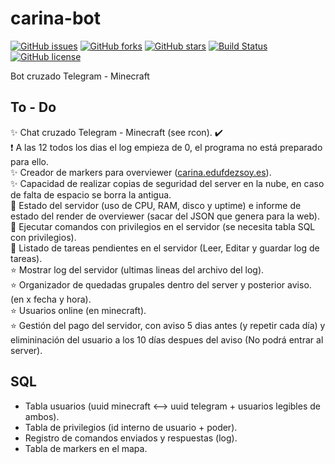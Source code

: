 # carina-bot
[![GitHub issues](https://img.shields.io/github/issues/EduFdezSoy/carina-bot.svg)](https://github.com/EduFdezSoy/carina-bot/issues)
[![GitHub forks](https://img.shields.io/github/forks/EduFdezSoy/carina-bot.svg)](https://github.com/EduFdezSoy/carina-bot/network)
[![GitHub stars](https://img.shields.io/github/stars/EduFdezSoy/carina-bot.svg)](https://github.com/EduFdezSoy/carina-bot/stargazers)
[![Build Status](https://travis-ci.org/EduFdezSoy/carina-bot.svg?branch=master)](https://travis-ci.org/EduFdezSoy/carina-bot)
[![GitHub license](https://img.shields.io/github/license/EduFdezSoy/carina-bot.svg)](https://github.com/EduFdezSoy/carina-bot/blob/master/LICENSE)

Bot cruzado Telegram - Minecraft  

## To - Do  
:sparkles: Chat cruzado Telegram - Minecraft (see rcon). :heavy_check_mark:  
 :exclamation: A las 12 todos los dias el log empieza de 0, el programa no está preparado para ello.  
:sparkles: Creador de markers para overviewer ([carina.edufdezsoy.es](carina.edufdezsoy.es)).  
:sparkles: Capacidad de realizar copias de seguridad del server en la nube, en caso de falta de espacio se borra la antigua.  
:star2: Estado del servidor (uso de CPU, RAM, disco y uptime) e informe de estado del render de overviewer (sacar del JSON que genera para la web).  
:star2: Ejecutar comandos con privilegios en el servidor (se necesita tabla SQL con privilegios).  
:star2: Listado de tareas pendientes en el servidor (Leer, Editar y guardar log de tareas).  
:star: Mostrar log del servidor (ultimas lineas del archivo del log).  
:star: Organizador de quedadas grupales dentro del server y posterior aviso. (en x fecha y hora).   
:star: Usuarios online (en minecraft).  
:star: Gestión del pago del servidor, con aviso 5 dias antes (y repetir cada día) y elimininación del usuario a los 10 días despues del aviso (No podrá entrar al server).


## SQL
* Tabla usuarios (uuid minecraft <--> uuid telegram + usuarios legibles de ambos).
* Tabla de privilegios (id interno de usuario + poder).
* Registro de comandos enviados y respuestas (log).
* Tabla de markers en el mapa.
